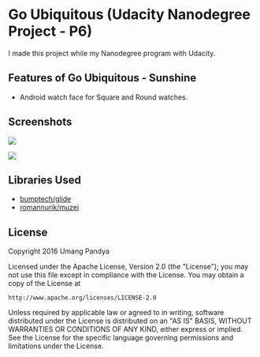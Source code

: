# Go Ubiquitous (Udacity Nanodegree Project - P6)

I made this project while my Nanodegree program with Udacity.

## Features of Go Ubiquitous - Sunshine

- Android watch face for Square and Round watches.

## Screenshots

![](../master/screenshots/screenshot_circular.png)

![](../master/screenshots/screenshot_square.png)

## Libraries Used
- [bumptech/glide](https://github.com/bumptech/glide)
- [romannurik/muzei](https://github.com/romannurik/muzei)

## License

Copyright 2016 Umang Pandya

Licensed under the Apache License, Version 2.0 (the "License");
you may not use this file except in compliance with the License.
You may obtain a copy of the License at

    http://www.apache.org/licenses/LICENSE-2.0

Unless required by applicable law or agreed to in writing, software
distributed under the License is distributed on an "AS IS" BASIS,
WITHOUT WARRANTIES OR CONDITIONS OF ANY KIND, either express or implied.
See the License for the specific language governing permissions and
limitations under the License.